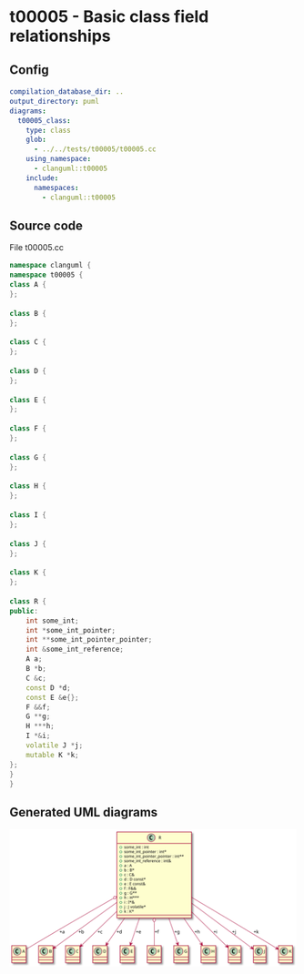# t00005 - Basic class field relationships
## Config
```yaml
compilation_database_dir: ..
output_directory: puml
diagrams:
  t00005_class:
    type: class
    glob:
      - ../../tests/t00005/t00005.cc
    using_namespace:
      - clanguml::t00005
    include:
      namespaces:
        - clanguml::t00005

```
## Source code
File t00005.cc
```cpp
namespace clanguml {
namespace t00005 {
class A {
};

class B {
};

class C {
};

class D {
};

class E {
};

class F {
};

class G {
};

class H {
};

class I {
};

class J {
};

class K {
};

class R {
public:
    int some_int;
    int *some_int_pointer;
    int **some_int_pointer_pointer;
    int &some_int_reference;
    A a;
    B *b;
    C &c;
    const D *d;
    const E &e{};
    F &&f;
    G **g;
    H ***h;
    I *&i;
    volatile J *j;
    mutable K *k;
};
}
}

```
## Generated UML diagrams
![t00005_class](./t00005_class.svg "Basic class field relationships")
